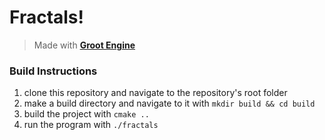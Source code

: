 # Fractals!

> Made with [__Groot Engine__](https://github.com/hippmatthew/groot-engine)

### Build Instructions

1. clone this repository and navigate to the repository's root folder
2. make a build directory and navigate to it with `mkdir build && cd build`
3. build the project with `cmake ..`
4. run the program with `./fractals`